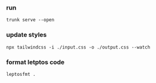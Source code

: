 ### run
```trunk serve --open```
### update styles
```npx tailwindcss -i ./input.css -o ./output.css --watch```
### format letptos code
```leptosfmt .```
